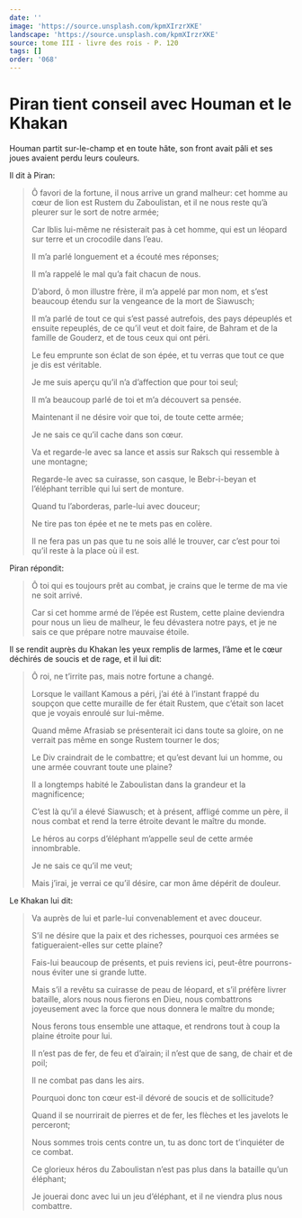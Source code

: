 ```yaml
---
date: ''
image: 'https://source.unsplash.com/kpmXIrzrXKE'
landscape: 'https://source.unsplash.com/kpmXIrzrXKE'
source: tome III - livre des rois - P. 120
tags: []
order: '068'
---
```


# Piran tient conseil avec Houman et le Khakan

Houman partit sur-le-champ et en toute hâte, son front avait pâli et ses joues avaient perdu leurs couleurs.

Il dit à Piran:

> Ô favori de la fortune, il nous arrive un grand malheur: cet homme au cœur de lion est Rustem du Zaboulistan, et il ne nous reste qu’à pleurer sur le sort de notre armée;
>
> Car Iblis lui-même ne résisterait pas à cet homme, qui est un léopard sur terre et un crocodile dans l’eau.
>
> Il m’a parlé longuement et a écouté mes réponses;
>
> Il m’a rappelé le mal qu’a fait chacun de nous.
>
> D’abord, ô mon illustre frère, il m’a appelé par mon nom, et s’est beaucoup étendu sur la vengeance de la mort de Siawusch;
>
> Il m’a parlé de tout ce qui s’est passé autrefois, des pays dépeuplés et ensuite repeuplés, de ce qu’il veut et doit faire, de Bahram et de la famille de Gouderz, et de tous ceux qui ont péri.
>
> Le feu emprunte son éclat de son épée, et tu verras que tout ce que je dis est véritable.
>
> Je me suis aperçu qu’il n’a d’affection que pour toi seul;
>
> Il m’a beaucoup parlé de toi et m’a découvert sa pensée.
>
> Maintenant il ne désire voir que toi, de toute cette armée;
>
> Je ne sais ce qu’il cache dans son cœur.
>
> Va et regarde-le avec sa lance et assis sur Raksch qui ressemble à une montagne;
>
> Regarde-le avec sa cuirasse, son casque, le Bebr-i-beyan et l’éléphant terrible qui lui sert de monture.
>
> Quand tu l’aborderas, parle-lui avec douceur;
>
> Ne tire pas ton épée et ne te mets pas en colère.
>
> Il ne fera pas un pas que tu ne sois allé le trouver, car c’est pour toi qu’il reste à la place où il est.

Piran répondit:

> Ô toi qui es toujours prêt au combat, je crains que le terme de ma vie ne soit arrivé.
>
> Car si cet homme armé de l’épée est Rustem, cette plaine deviendra pour nous un lieu de malheur, le feu dévastera notre pays, et je ne sais ce que prépare notre mauvaise étoile.

Il se rendit auprès du Khakan les yeux remplis de larmes, l’âme et le cœur déchirés de soucis et de rage, et il lui dit:

> Ô roi, ne t’irrite pas, mais notre fortune a changé.
>
> Lorsque le vaillant Kamous a péri, j’ai été à l’instant frappé du soupçon que cette muraille de fer était Rustem, que c’était son lacet que je voyais enroulé sur lui-même.
>
> Quand même Afrasiab se présenterait ici dans toute sa gloire, on ne verrait pas même en songe Rustem tourner le dos;
>
> Le Div craindrait de le combattre; et qu’est devant lui un homme, ou une armée couvrant toute une plaine?
>
> Il a longtemps habité le Zaboulistan dans la grandeur et la magnificence;
>
> C’est là qu’il a élevé Siawusch; et à présent, affligé comme un père, il nous combat et rend la terre étroite devant le maître du monde.
>
> Le héros au corps d’éléphant m’appelle seul de cette armée innombrable.
>
> Je ne sais ce qu’il me veut;
>
> Mais j’irai, je verrai ce qu’il désire, car mon âme dépérit de douleur.

Le Khakan lui dit:

> Va auprès de lui et parle-lui convenablement et avec douceur.
>
> S’il ne désire que la paix et des richesses, pourquoi ces armées se fatigueraient-elles sur cette plaine?
>
> Fais-lui beaucoup de présents, et puis reviens ici, peut-être pourrons-nous éviter une si grande lutte.
>
> Mais s’il a revêtu sa cuirasse de peau de léopard, et s’il préfère livrer bataille, alors nous nous fierons en Dieu, nous combattrons joyeusement avec la force que nous donnera le maître du monde;
>
> Nous ferons tous ensemble une attaque, et rendrons tout à coup la plaine étroite pour lui.
>
> Il n’est pas de fer, de feu et d’airain; il n’est que de sang, de chair et de poil;
>
> Il ne combat pas dans les airs.
>
> Pourquoi donc ton cœur est-il dévoré de soucis et de sollicitude?
>
> Quand il se nourrirait de pierres et de fer, les flèches et les javelots le perceront;
>
> Nous sommes trois cents contre un, tu as donc tort de t’inquiéter de ce combat.
>
> Ce glorieux héros du Zaboulistan n’est pas plus dans la bataille qu’un éléphant;
>
> Je jouerai donc avec lui un jeu d’éléphant, et il ne viendra plus nous combattre.
